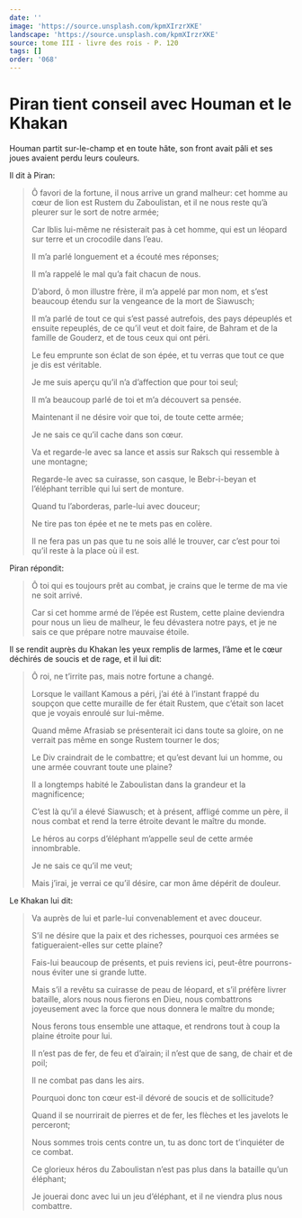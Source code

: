 ```yaml
---
date: ''
image: 'https://source.unsplash.com/kpmXIrzrXKE'
landscape: 'https://source.unsplash.com/kpmXIrzrXKE'
source: tome III - livre des rois - P. 120
tags: []
order: '068'
---
```


# Piran tient conseil avec Houman et le Khakan

Houman partit sur-le-champ et en toute hâte, son front avait pâli et ses joues avaient perdu leurs couleurs.

Il dit à Piran:

> Ô favori de la fortune, il nous arrive un grand malheur: cet homme au cœur de lion est Rustem du Zaboulistan, et il ne nous reste qu’à pleurer sur le sort de notre armée;
>
> Car Iblis lui-même ne résisterait pas à cet homme, qui est un léopard sur terre et un crocodile dans l’eau.
>
> Il m’a parlé longuement et a écouté mes réponses;
>
> Il m’a rappelé le mal qu’a fait chacun de nous.
>
> D’abord, ô mon illustre frère, il m’a appelé par mon nom, et s’est beaucoup étendu sur la vengeance de la mort de Siawusch;
>
> Il m’a parlé de tout ce qui s’est passé autrefois, des pays dépeuplés et ensuite repeuplés, de ce qu’il veut et doit faire, de Bahram et de la famille de Gouderz, et de tous ceux qui ont péri.
>
> Le feu emprunte son éclat de son épée, et tu verras que tout ce que je dis est véritable.
>
> Je me suis aperçu qu’il n’a d’affection que pour toi seul;
>
> Il m’a beaucoup parlé de toi et m’a découvert sa pensée.
>
> Maintenant il ne désire voir que toi, de toute cette armée;
>
> Je ne sais ce qu’il cache dans son cœur.
>
> Va et regarde-le avec sa lance et assis sur Raksch qui ressemble à une montagne;
>
> Regarde-le avec sa cuirasse, son casque, le Bebr-i-beyan et l’éléphant terrible qui lui sert de monture.
>
> Quand tu l’aborderas, parle-lui avec douceur;
>
> Ne tire pas ton épée et ne te mets pas en colère.
>
> Il ne fera pas un pas que tu ne sois allé le trouver, car c’est pour toi qu’il reste à la place où il est.

Piran répondit:

> Ô toi qui es toujours prêt au combat, je crains que le terme de ma vie ne soit arrivé.
>
> Car si cet homme armé de l’épée est Rustem, cette plaine deviendra pour nous un lieu de malheur, le feu dévastera notre pays, et je ne sais ce que prépare notre mauvaise étoile.

Il se rendit auprès du Khakan les yeux remplis de larmes, l’âme et le cœur déchirés de soucis et de rage, et il lui dit:

> Ô roi, ne t’irrite pas, mais notre fortune a changé.
>
> Lorsque le vaillant Kamous a péri, j’ai été à l’instant frappé du soupçon que cette muraille de fer était Rustem, que c’était son lacet que je voyais enroulé sur lui-même.
>
> Quand même Afrasiab se présenterait ici dans toute sa gloire, on ne verrait pas même en songe Rustem tourner le dos;
>
> Le Div craindrait de le combattre; et qu’est devant lui un homme, ou une armée couvrant toute une plaine?
>
> Il a longtemps habité le Zaboulistan dans la grandeur et la magnificence;
>
> C’est là qu’il a élevé Siawusch; et à présent, affligé comme un père, il nous combat et rend la terre étroite devant le maître du monde.
>
> Le héros au corps d’éléphant m’appelle seul de cette armée innombrable.
>
> Je ne sais ce qu’il me veut;
>
> Mais j’irai, je verrai ce qu’il désire, car mon âme dépérit de douleur.

Le Khakan lui dit:

> Va auprès de lui et parle-lui convenablement et avec douceur.
>
> S’il ne désire que la paix et des richesses, pourquoi ces armées se fatigueraient-elles sur cette plaine?
>
> Fais-lui beaucoup de présents, et puis reviens ici, peut-être pourrons-nous éviter une si grande lutte.
>
> Mais s’il a revêtu sa cuirasse de peau de léopard, et s’il préfère livrer bataille, alors nous nous fierons en Dieu, nous combattrons joyeusement avec la force que nous donnera le maître du monde;
>
> Nous ferons tous ensemble une attaque, et rendrons tout à coup la plaine étroite pour lui.
>
> Il n’est pas de fer, de feu et d’airain; il n’est que de sang, de chair et de poil;
>
> Il ne combat pas dans les airs.
>
> Pourquoi donc ton cœur est-il dévoré de soucis et de sollicitude?
>
> Quand il se nourrirait de pierres et de fer, les flèches et les javelots le perceront;
>
> Nous sommes trois cents contre un, tu as donc tort de t’inquiéter de ce combat.
>
> Ce glorieux héros du Zaboulistan n’est pas plus dans la bataille qu’un éléphant;
>
> Je jouerai donc avec lui un jeu d’éléphant, et il ne viendra plus nous combattre.
